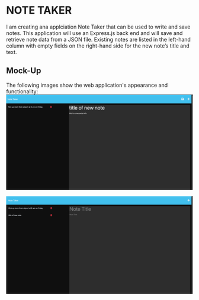 # NOTE TAKER
I am creating ana applciation Note Taker that can be used to write and save notes. This application will use an Express.js back end and will save and retrieve note data from a JSON file. 
Existing notes are listed in the left-hand column with empty fields on the right-hand side for the new note’s title and text.
## Mock-Up
The following images show the web application's appearance and functionality:
![Existing notes are listed in the left-hand column with empty fields on the right-hand side for the new note’s title and text.](./images/adding%20note.png)

![Note titled with other notes listed on the left.](./images/note-added.png)